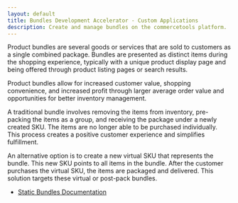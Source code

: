 ```yaml
---
layout: default
title: Bundles Development Accelerator - Custom Applications
description: Create and manage bundles on the commercetools platform.
---
```


Product bundles are several goods or services that are sold to customers as a
single combined package. Bundles are presented as distinct items during the
shopping experience, typically with a unique product display page and being
offered through product listing pages or search results.

Product bundles allow for increased customer value, shopping convenience, and
increased profit through larger average order value and opportunities for better
inventory management.

A traditional bundle involves removing the items from inventory, pre-packing the
items as a group, and receiving the package under a newly created SKU. The items
are no longer able to be purchased individually. This process creates a positive
customer experience and simplifies fulfillment.

An alternative option is to create a new virtual SKU that represents the bundle.
This new SKU points to all items in the bundle. After the customer purchases the
virtual SKU, the items are packaged and delivered. This solution targets these
virtual or post-pack bundles.

- [Static Bundles Documentation](./static/index.md)
